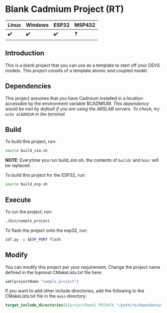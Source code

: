 # Blank Cadmium Project (RT)
|  Linux | Windows| ESP32 | MSP432 |
|:--|:--|:--|:--|
|:heavy_check_mark:|:heavy_check_mark:|:heavy_check_mark:|:question:|
## Introduction
This is a blank project that you can use as a template to start off your DEVS models. This project consits of a template atomic and coupled model.

## Dependencies
This project assumes that you have Cadmium installed in a location accessible by the environment variable $CADMIUM.
_This dependency would be met by default if you are using the ARSLAB servers. To check, try `echo $CADMIUM` in the terminal_

## Build
To build this project, run:
```sh
source build_sim.sh
```
__NOTE__: Everytime you run build_sim.sh, the contents of `build/` and `bin/` will be replaced.

To build this project for the ESP32, run:
```sh
source build_esp.sh
```

## Execute
To run the project, run:
```sh
./bin/sample_project
```

To flash the project onto the esp32, run:
```sh
idf.py -p $ESP_PORT flash
```

## Modify
You can modify this project per your requirement. Change the project name defined in the topmost CMakeLists.txt file here:
```cmake
set(projectName "sample_project")
```
If you want to add other include directories, add the following to the CMakeLists.txt file in the `main` directory:
```cmake
target_include_directories(${projectName} PRIVATE "/path/to/dependency")
```
